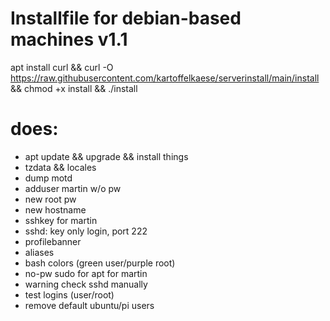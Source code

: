 # Installfile for debian-based machines v1.1
apt install curl && curl -O https://raw.githubusercontent.com/kartoffelkaese/serverinstall/main/install && chmod +x install && ./install

# does:
- apt update && upgrade && install things
- tzdata && locales
- dump motd
- adduser martin w/o pw
- new root pw
- new hostname
- sshkey for martin
- sshd: key only login, port 222
- profilebanner
- aliases
- bash colors (green user/purple root)
- no-pw sudo for apt for martin
- warning check sshd manually
- test logins (user/root)
- remove default ubuntu/pi users
